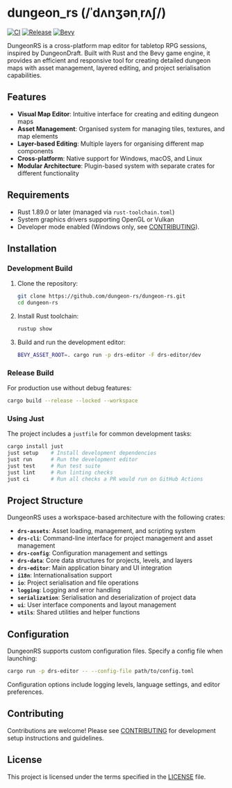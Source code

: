 # dungeon_rs (/ˈdʌnʒənˌrʌʃ/)
[![CI](https://github.com/dungeon-rs/dungeon-rs/actions/workflows/ci.yaml/badge.svg)](https://github.com/dungeon-rs/dungeon-rs/actions/workflows/ci.yaml)
[![Release](https://github.com/dungeon-rs/dungeon-rs/actions/workflows/release.yaml/badge.svg)](https://github.com/dungeon-rs/dungeon-rs/actions/workflows/release.yaml)
[![Bevy](https://img.shields.io/deps-rs/bevy/0.16.1)]([[https://crate.io]()](https://crates.io/crates/bevy))

DungeonRS is a cross-platform map editor for tabletop RPG sessions, inspired by DungeonDraft. Built with Rust and the Bevy game engine, it provides an efficient and responsive tool for creating detailed dungeon maps with asset management, layered editing, and project serialisation capabilities.

## Features

- **Visual Map Editor**: Intuitive interface for creating and editing dungeon maps
- **Asset Management**: Organised system for managing tiles, textures, and map elements
- **Layer-based Editing**: Multiple layers for organising different map components
- **Cross-platform**: Native support for Windows, macOS, and Linux
- **Modular Architecture**: Plugin-based system with separate crates for different functionality

## Requirements

- Rust 1.89.0 or later (managed via `rust-toolchain.toml`)
- System graphics drivers supporting OpenGL or Vulkan
- Developer mode enabled (Windows only, see [CONTRIBUTING](./CONTRIBUTING.md#using-claude-code-on-windows)).

## Installation

### Development Build

1. Clone the repository:
   ```bash
   git clone https://github.com/dungeon-rs/dungeon-rs.git
   cd dungeon-rs
   ```

2. Install Rust toolchain:
   ```bash
   rustup show
   ```

3. Build and run the development editor:
   ```bash
   BEVY_ASSET_ROOT=. cargo run -p drs-editor -F drs-editor/dev
   ```

### Release Build

For production use without debug features:
```bash
cargo build --release --locked --workspace
```

### Using Just

The project includes a `justfile` for common development tasks:
```bash
cargo install just
just setup    # Install development dependencies
just run      # Run the development editor
just test     # Run test suite
just lint     # Run linting checks
just ci       # Run all checks a PR would run on GitHub Actions
```

## Project Structure

DungeonRS uses a workspace-based architecture with the following crates:

- **`drs-assets`**: Asset loading, management, and scripting system
- **`drs-cli`**: Command-line interface for project management and asset management
- **`drs-config`**: Configuration management and settings
- **`drs-data`**: Core data structures for projects, levels, and layers
- **`drs-editor`**: Main application binary and UI integration
- **`i18n`**: Internationalisation support
- **`io`**: Project serialisation and file operations
- **`logging`**: Logging and error handling
- **`serialization`**: Serialisation and deserialization of project data
- **`ui`**: User interface components and layout management
- **`utils`**: Shared utilities and helper functions

## Configuration

DungeonRS supports custom configuration files. Specify a config file when launching:
```bash
cargo run -p drs-editor -- --config-file path/to/config.toml
```

Configuration options include logging levels, language settings, and editor preferences.

## Contributing

Contributions are welcome! Please see [CONTRIBUTING](CONTRIBUTING.md) for development setup instructions and guidelines.

## License

This project is licensed under the terms specified in the [LICENSE](LICENSE) file.
